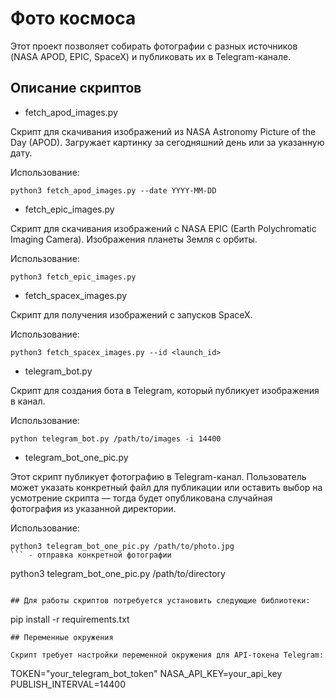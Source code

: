 # Фото космоса

Этот проект позволяет собирать фотографии с разных источников (NASA APOD, EPIC, SpaceX) и публиковать их в Telegram-канале.

## Описание скриптов

- fetch_apod_images.py
  
Скрипт для скачивания изображений из NASA Astronomy Picture of the Day (APOD). Загружает картинку за сегодняшний день или за указанную дату.

Использование:
```
python3 fetch_apod_images.py --date YYYY-MM-DD
```
- fetch_epic_images.py
  
Скрипт для скачивания изображений с NASA EPIC (Earth Polychromatic Imaging Camera). Изображения планеты Земля с орбиты.

Использование:
```
python3 fetch_epic_images.py
```
- fetch_spacex_images.py
  
Скрипт для получения изображений с запусков SpaceX.

Использование:
```
python3 fetch_spacex_images.py --id <launch_id>
```
- telegram_bot.py

Скрипт для создания бота в Telegram, который публикует изображения в канал.

Использование:
```
python telegram_bot.py /path/to/images -i 14400
```
- telegram_bot_one_pic.py

Этот скрипт публикует фотографию в Telegram-канал. Пользователь может указать конкретный файл для публикации или оставить выбор на усмотрение скрипта — тогда будет опубликована случайная фотография из указанной директории.

Использование:
```
python3 telegram_bot_one_pic.py /path/to/photo.jpg
``` - отправка конкретной фотографии
```
python3 telegram_bot_one_pic.py /path/to/directory
```- отправка случайной фотографии из директории

## Для работы скриптов потребуется установить следующие библиотеки:
```
pip install -r requirements.txt
```
## Переменные окружения

Скрипт требует настройки переменной окружения для API-токена Telegram:

```
TOKEN="your_telegram_bot_token"
NASA_API_KEY=your_api_key
PUBLISH_INTERVAL=14400 
```

